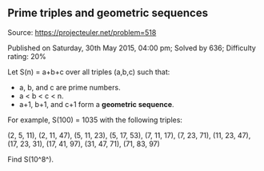 Prime triples and geometric sequences
-------------------------------------

Source: https://projecteuler.net/problem=518

Published on Saturday, 30th May 2015, 04:00 pm; Solved by 636;
Difficulty rating: 20%

Let S(n) = a+b+c over all triples (a,b,c) such that:

-   a, b, and c are prime numbers.
-   a \< b \< c \< n.
-   a+1, b+1, and c+1 form a **geometric sequence**.

For example, S(100) = 1035 with the following triples:

(2, 5, 11), (2, 11, 47), (5, 11, 23), (5, 17, 53), (7, 11, 17), (7, 23,
71), (11, 23, 47), (17, 23, 31), (17, 41, 97), (31, 47, 71), (71, 83,
97)

Find S(10^8^).
